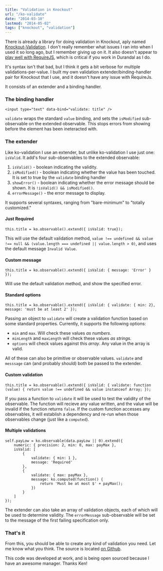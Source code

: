 ```yaml
---
title: "Validation in Knockout"
url: "/ko-validate"
date: "2014-03-10"
lastmod: "2014-05-02"
tags: ["knockout", "validation"]
---
```


There is already a library for doing validation in Knockout, aply named [Knockout-Validation](https://github.com/Knockout-Contrib/Knockout-Validation). I don't really remember what issues I ran into when I used it so long ago, but I remember giving up on it. It also doesn't appear to [play well with RequireJS](http://stackoverflow.com/questions/18033268/configuring-knockout-validation-in-durandal-spa-application), which is critical if you work in Durandal as I do.

It's syntax isn't that bad, but I think it gets a bit verbose for multiple validations-per-value. I built my own validation extender/binding-handler pair for Knockout that I use, and it doesn't have any issue with RequireJs.

It consists of an extender and a binding handler.

### The binding handler

    <input type="text" data-bind="validate: title" />
    

`validate` wraps the standard `value` binding, and sets the `isModified` sub-observable on the extended observable. This stops errors from showing before the element has been ineteracted with.

### The extender

Like ko-validation I use an extender, but unlike ko-validation I use just one: `isValid`. It add's four sub-observables to the extended observable:

1. `isValid()` - boolean indicating the validity.
2. `isModified()` - boolean indicating whether the value has been touched. It is set to true by the  `validate` binding handler
3. `showError()` - boolean indicating whether the error message should be shown. It is `!isValid() && isModified()`.
4. `errorMessage()` - the error message to display.

It supports several syntaxes, ranging from "bare-minimum" to "totally customized."

#### Just Required

    this.title = ko.observable().extend({ isValid: true});
    

This will use the default validation method, `value !== undefined && value !== null && (value.length === undefined || value.length > 0)`, and uses the default message `Invalid Value`.

#### Custom message

    this.title = ko.observable().extend({ isValid: { message: 'Error' } });
    

Will use the default validation method, and show the specified error.

#### Standard options

    this.title = ko.observable().extend({ isValid: { validate: { min: 2}, message: 'must be at least 2' });
    

Passing an object to `validate` will create a validation function based on some standard properties. Currently, it supports the following options:

- `min` and `max`. Will check these values *as numbers*.
- `minLength` and `maxLength` will check these values *as strings*.
- `options` will check values against this *array*. Any value in the array is valid.

All of these can also be primitive or observable values. `validate` and `messsage` can (and probably should) both be passed to the extender.

#### Custom validation

    this.title = ko.observable().extend({ isValid: { validate: function (value) { return value !== undefined && value instanceof Array; });
    

If you pass a function to `validate` it will be used to test the validity of the observable. The function will recieve any value written, and the value will be invalid if the function returns `false`. If the custom function accesses any observables, it will establish a dependency and re-run when those observables change (just like a `computed`).

#### Multiple validations

    self.payLow = ko.observable(data.payLow || 0).extend({
        numeric: { precision: 2, min: 0, max: payMax },
        isValid: [
            {
                validate: { min: 1 },
                message: 'Required'
            },
            {
                validate: { max: payMax },
                message: ko.computed(function() { 
                    return 'Must be at most $' + payMax(); 
                })
            }
        ]
    });
    

The extender can also take an array of validation objects, each of which will be used to determine validity. The `errorMessage` sub-observable will be set to the message of the first failing specification only.

### That's it

From this, you should be able to create any kind of validation you need. Let me know what you think. The source is located [on Github](https://github.com/tyrsius/ko-validate/tree/master).

This code was developed at work, and is being open sourced because I have an awesome manager. Thanks Ken!
